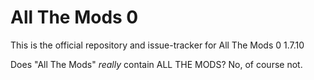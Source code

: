 All The Mods 0
======
This is the official repository and issue-tracker for All The Mods 0 1.7.10

Does "All The Mods" *really* contain ALL THE MODS? No, of course not.
